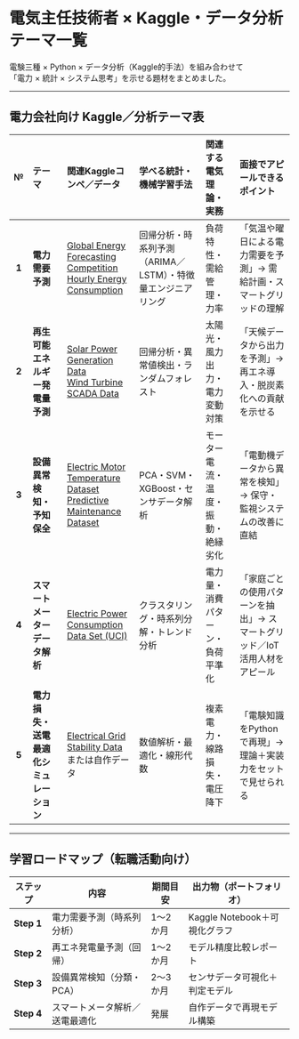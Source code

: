 # 電気主任技術者 × Kaggle・データ分析テーマ一覧

電験三種 × Python × データ分析（Kaggle的手法）を組み合わせて  
「電力 × 統計 × システム思考」を示せる題材をまとめました。

---

## 電力会社向け Kaggle／分析テーマ表

| № | テーマ | 関連Kaggleコンペ／データ | 学べる統計・機械学習手法 | 関連する電気理論・実務 | 面接でアピールできるポイント |
|:--:|:--|:--|:--|:--|:--|
| **1** | **電力需要予測** | [Global Energy Forecasting Competition](https://www.kaggle.com/c/global-energy-forecasting-competition-2012-load-forecasting)<br>[Hourly Energy Consumption](https://www.kaggle.com/datasets/robikscube/hourly-energy-consumption) | 回帰分析・時系列予測（ARIMA／LSTM）・特徴量エンジニアリング | 負荷特性・需給管理・力率 | 「気温や曜日による電力需要を予測」→ 需給計画・スマートグリッドの理解 |
| **2** | **再生可能エネルギー発電量予測** | [Solar Power Generation Data](https://www.kaggle.com/datasets/anikannal/solar-power-generation-data)<br>[Wind Turbine SCADA Data](https://www.kaggle.com/datasets/berkerisen/wind-turbine-scada-dataset) | 回帰分析・異常値検出・ランダムフォレスト | 太陽光・風力出力・電力変動対策 | 「天候データから出力を予測」→ 再エネ導入・脱炭素化への貢献を示せる |
| **3** | **設備異常検知・予知保全** | [Electric Motor Temperature Dataset](https://www.kaggle.com/datasets/wkirgsn/electric-motor-temperature)<br>[Predictive Maintenance Dataset](https://www.kaggle.com/datasets/nphantawee/pump-sensor-data) | PCA・SVM・XGBoost・センサデータ解析 | モーター電流・温度・振動・絶縁劣化 | 「電動機データから異常を検知」→ 保守・監視システムの改善に直結 |
| **4** | **スマートメーターデータ解析** | [Electric Power Consumption Data Set (UCI)](https://www.kaggle.com/datasets/uciml/electric-power-consumption-data-set) | クラスタリング・時系列分解・トレンド分析 | 電力量・消費パターン・負荷平準化 | 「家庭ごとの使用パターンを抽出」→ スマートグリッド／IoT活用人材をアピール |
| **5** | **電力損失・送電最適化シミュレーション** | [Electrical Grid Stability Data](https://www.kaggle.com/datasets/jessevent/all-energy-consumption-data) または自作データ | 数値解析・最適化・線形代数 | 複素電力・線路損失・電圧降下 | 「電験知識をPythonで再現」→ 理論＋実装力をセットで見せられる |

---

## 学習ロードマップ（転職活動向け）

| ステップ | 内容 | 期間目安 | 出力物（ポートフォリオ） |
|-----------|--------|------------|----------------|
| **Step 1** | 電力需要予測（時系列分析） | 1〜2か月 | Kaggle Notebook＋可視化グラフ |
| **Step 2** | 再エネ発電量予測（回帰） | 1〜2か月 | モデル精度比較レポート |
| **Step 3** | 設備異常検知（分類・PCA） | 2〜3か月 | センサデータ可視化＋判定モデル |
| **Step 4** | スマートメータ解析／送電最適化 | 発展 | 自作データで再現モデル構築 |